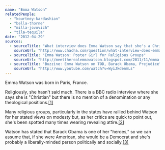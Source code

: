 ```yaml
---
name: "Emma Watson"
relatedPeople:
  - "kourtney-kardashian"
  - "bella-thorne"
  - "milla-jovovich"
  - "tila-tequila"
date: "2012-04-29"
sources:
  - sourceTitle: "What interview does Emma Watson say that she's a Christian"
    sourceUrl: "http://www.chacha.com/question/what-interview-does-emma-watson-say-that-she%27s-a-christian"
  - sourceTitle: "Emma Watson: Poster Girl for Religious Groups"
    sourceUrl: "http://meettherealemmawatson.blogspot.com/2011/11/emma-watson-poster-girl-for-religious.html?zx=8b7ab1b4321948d6"
  - sourceTitle: "Buzzine: Emma Watson on TOD, Barack Obama, Prejudice"
    sourceUrl: "http://www.youtube.com/watch?v=WyiJkdenmLs"
---
```


Emma Watson was born in Paris, France.

Religiously, she hasn't said much. There is a BBC radio interview where she says she is "Christian" but there is no mention of a denomination or any theological positions.<a class="source-citation" href="http://www.chacha.com/question/what-interview-does-emma-watson-say-that-she%27s-a-christian" title="What interview does Emma Watson say that she&apos;s a Christian">[1]</a>

Many religious groups, particularly in the states have rallied behind Watson for her stated views on modesty but, as her critics are quick to point out, she's been spotted many times wearing revealing attire.<a class="source-citation" href="http://meettherealemmawatson.blogspot.com/2011/11/emma-watson-poster-girl-for-religious.html?zx=8b7ab1b4321948d6" title="Emma Watson: Poster Girl for Religious Groups">[2]</a>

Watson has stated that Barack Obama is one of her "heroes," so we can assume that, if she were American, she would be a Democrat and she's probably a liberally-minded person politically and socially.<a class="source-citation" href="http://www.youtube.com/watch?v=WyiJkdenmLs" title="Buzzine: Emma Watson on TOD, Barack Obama, Prejudice">[3]</a>